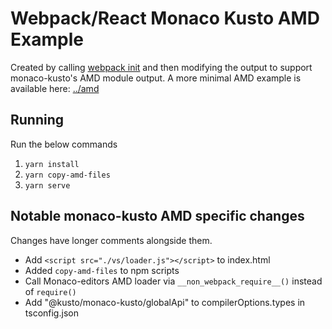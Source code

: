 # Webpack/React Monaco Kusto AMD Example

Created by calling [webpack init](https://webpack.js.org/api/cli/#init) and then
modifying the output to support monaco-kusto's AMD module output. A more minimal
AMD example is available here: [../amd]()

## Running

Run the below commands

1. `yarn install`
2. `yarn copy-amd-files`
3. `yarn serve`

## Notable monaco-kusto AMD specific changes

Changes have longer comments alongside them.

-   Add `<script src="./vs/loader.js"></script>` to index.html
-   Added `copy-amd-files` to npm scripts
-   Call Monaco-editors AMD loader via `__non_webpack_require__()` instead of
    `require()`
-   Add "@kusto/monaco-kusto/globalApi" to compilerOptions.types in tsconfig.json
